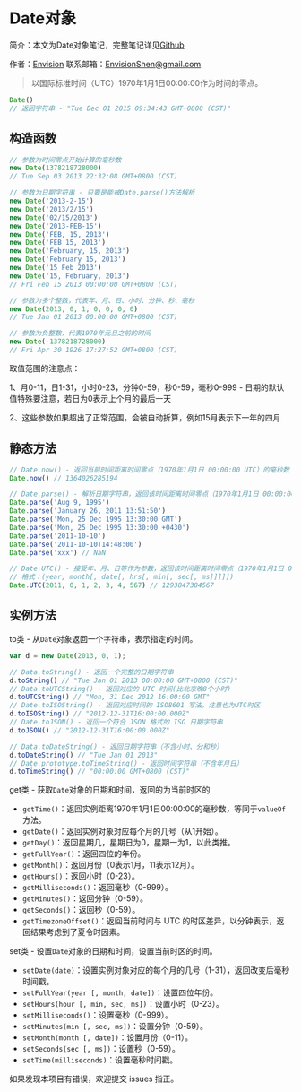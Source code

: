 # Date对象

简介：本文为Date对象笔记，完整笔记详见[Github](https://github.com/MrEnvision/Front-end_learning_notes)

作者：[Envision](https://github.com/MrEnvision) 联系邮箱：[EnvisionShen@gmail.com](mailto:EnvisionShen@gmail.com)

> 以国际标准时间（UTC）1970年1月1日00:00:00作为时间的零点。

```javascript
Date()
// 返回字符串 - "Tue Dec 01 2015 09:34:43 GMT+0800 (CST)"
```

## 构造函数

```javascript
// 参数为时间零点开始计算的毫秒数
new Date(1378218728000)
// Tue Sep 03 2013 22:32:08 GMT+0800 (CST)

// 参数为日期字符串 - 只要是能被Date.parse()方法解析
new Date('2013-2-15')
new Date('2013/2/15')
new Date('02/15/2013')
new Date('2013-FEB-15')
new Date('FEB, 15, 2013')
new Date('FEB 15, 2013')
new Date('February, 15, 2013')
new Date('February 15, 2013')
new Date('15 Feb 2013')
new Date('15, February, 2013')
// Fri Feb 15 2013 00:00:00 GMT+0800 (CST)

// 参数为多个整数，代表年、月、日、小时、分钟、秒、毫秒
new Date(2013, 0, 1, 0, 0, 0, 0)
// Tue Jan 01 2013 00:00:00 GMT+0800 (CST)

// 参数为负整数，代表1970年元旦之前的时间
new Date(-1378218728000)
// Fri Apr 30 1926 17:27:52 GMT+0800 (CST)
```

取值范围的注意点：

1、月0-11，日1-31，小时0-23，分钟0-59，秒0-59，毫秒0-999 - 日期的默认值特殊要注意，若日为0表示上个月的最后一天

2、这些参数如果超出了正常范围，会被自动折算，例如15月表示下一年的四月

## 静态方法

```javascript
// Date.now() - 返回当前时间距离时间零点（1970年1月1日 00:00:00 UTC）的毫秒数
Date.now() // 1364026285194

// Date.parse() - 解析日期字符串，返回该时间距离时间零点（1970年1月1日 00:00:00）的毫秒数
Date.parse('Aug 9, 1995')
Date.parse('January 26, 2011 13:51:50')
Date.parse('Mon, 25 Dec 1995 13:30:00 GMT')
Date.parse('Mon, 25 Dec 1995 13:30:00 +0430')
Date.parse('2011-10-10')
Date.parse('2011-10-10T14:48:00')
Date.parse('xxx') // NaN

// Date.UTC() - 接受年、月、日等作为参数，返回该时间距离时间零点（1970年1月1日 00:00:00 UTC）的毫秒数。
// 格式：(year, month[, date[, hrs[, min[, sec[, ms]]]]])
Date.UTC(2011, 0, 1, 2, 3, 4, 567) // 1293847384567
```

## 实例方法

to类 - 从`Date`对象返回一个字符串，表示指定的时间。

```javascript
var d = new Date(2013, 0, 1);

// Data.toString() - 返回一个完整的日期字符串
d.toString() // "Tue Jan 01 2013 00:00:00 GMT+0800 (CST)"
// Data.toUTCString() - 返回对应的 UTC 时间(比北京晚8个小时)
d.toUTCString() // "Mon, 31 Dec 2012 16:00:00 GMT"
// Date.toISOString() - 返回对应时间的 ISO8601 写法，注意也为UTC时区
d.toISOString() // "2012-12-31T16:00:00.000Z"
// Date.toJSON() - 返回一个符合 JSON 格式的 ISO 日期字符串
d.toJSON() // "2012-12-31T16:00:00.000Z"

// Data.toDateString() - 返回日期字符串（不含小时、分和秒）
d.toDateString() // "Tue Jan 01 2013"
// Date.prototype.toTimeString() - 返回时间字符串（不含年月日）
d.toTimeString() // "00:00:00 GMT+0800 (CST)"
```

get类 - 获取`Date`对象的日期和时间，返回的为当前时区的

* `getTime()`：返回实例距离1970年1月1日00:00:00的毫秒数，等同于`valueOf`方法。
* `getDate()`：返回实例对象对应每个月的几号（从1开始）。
* `getDay()`：返回星期几，星期日为0，星期一为1，以此类推。
* `getFullYear()`：返回四位的年份。
* `getMonth()`：返回月份（0表示1月，11表示12月）。
* `getHours()`：返回小时（0-23）。
* `getMilliseconds()`：返回毫秒（0-999）。
* `getMinutes()`：返回分钟（0-59）。
* `getSeconds()`：返回秒（0-59）。
* `getTimezoneOffset()`：返回当前时间与 UTC 的时区差异，以分钟表示，返回结果考虑到了夏令时因素。

set类 - 设置`Date`对象的日期和时间，设置当前时区的时间。

* `setDate(date)`：设置实例对象对应的每个月的几号（1-31），返回改变后毫秒时间戳。
* `setFullYear(year [, month, date])`：设置四位年份。
* `setHours(hour [, min, sec, ms])`：设置小时（0-23）。
* `setMilliseconds()`：设置毫秒（0-999）。
* `setMinutes(min [, sec, ms])`：设置分钟（0-59）。
* `setMonth(month [, date])`：设置月份（0-11）。
* `setSeconds(sec [, ms])`：设置秒（0-59）。
* `setTime(milliseconds)`：设置毫秒时间戳。

如果发现本项目有错误，欢迎提交 issues 指正。

